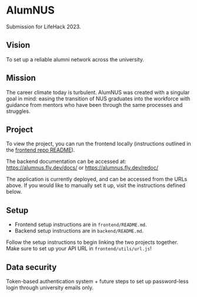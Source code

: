 # AlumNUS

Submission for LifeHack 2023.

## Vision

To set up a reliable alumni network across the university.

## Mission

The career climate today is turbulent. AlumNUS was created with a singular goal in mind: easing the transition of NUS graduates into the workforce with guidance from mentors who have been through the same processes and struggles.

## Project

To view the project, you can run the frontend locally (instructions outlined in the [frontend repo README](https://github.com/alumNUS-Lifehack/alumnus/blob/main/frontend/README.md)).

The backend documentation can be accessed at: https://alumnus.fly.dev/docs/ or https://alumnus.fly.dev/redoc/

The application is currently deployed, and can be accessed from the URLs above. If you would like to manually set it up, visit the instructions defined below.

## Setup

- Frontend setup instructions are in `frontend/README.md`.
- Backend setup instructions are in `backend/README.md`.

Follow the setup instructions to begin linking the two projects together. Make sure to set up your API URL in `frontend/utils/url.js`!

## Data security

Token-based authentication system + future steps to set up password-less login through university emails only.
